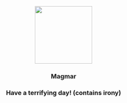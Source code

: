 <p align="center">
    <img src="https://raw.githubusercontent.com/PokeAPI/sprites/master/sprites/pokemon/126.png" width="150" height="150">
</p>
<h3 align="center"> <b>Magmar</b></h3>
<h3 align="center">Have a terrifying day! (contains irony)</h3>
